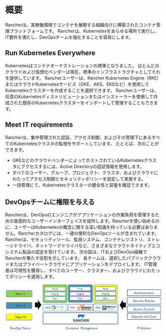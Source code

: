 # 概要

Rancherは、実稼働環境でコンテナを展開する組織向けに構築されたコンテナ管理プラットフォームです。 Rancherは、Kubernetesをあらゆる場所で実行し、IT要件を満たし、DevOpsチームを強化することを容易にします。

## Run Kubernetes Everywhere

Kubernetesはコンテナオーケストレーションの標準となりました。 ほとんどのクラウドおよび仮想化ベンダーは現在、標準のインフラストラクチャとしてそれを提供しています。 Rancherユーザーは、Rancher Kubernetes Engine（RKE）またはクラウドKubernetesサービス（GKE、AKS、EKSなど）を使用してKubernetesクラスターを作成することを選択できます。 Rancherユーザーは、任意のKubernetesディストリビューションまたはインストーラーを使用して作成された既存のKubernetesクラスターをインポートして管理することもできます。

## Meet IT requirements

Rancherは、集中管理された認証、アクセス制御、およびその管理下にあるすべてのKubernetesクラスタの監視をサポートしています。 たとえば、次のことができます。

- GKEなどのクラウドベンダーによってホストされているKubernetesクラスタにアクセスするには、Active Directoryの認証情報を使用します。
- すべてのユーザー、グループ、プロジェクト、クラスタ、およびクラウドにわたってアクセス制御とセキュリティポリシーを設定して実施する。
- 一括管理にて、Kubernetesクラスターの健全性と容量を確認できます。

## DevOpsチームに権限を与える

Rancherは、DevOpsのエンジニアがアプリケーションの作業負荷を管理するための直感的なユーザーインターフェイスを提供します。Rancherを使い始めるのに、ユーザーはKubernetesの概念に関する深い知識を持っている必要はありません。Rancherカタログには、一連の便利なDevOpsツールが含まれています。Rancherは、セキュリティツール、監視システム、コンテナレジストリ、ストレージドライバ、ネットワークドライバなど、さまざまなクラウドネイティブエコシステム製品の認定を受けています。
次の図は、ITおよびDevOps組織でRancherが果たす役割を示しています。 各チームは、選択したパブリッククラウドまたはプライベートクラウドにアプリケーションをデプロイします。 IT管理者は可視性を獲得し、すべてのユーザー、クラスター、およびクラウドにわたってポリシーを適用します。

![画像](../pictures/010001overview.png)
